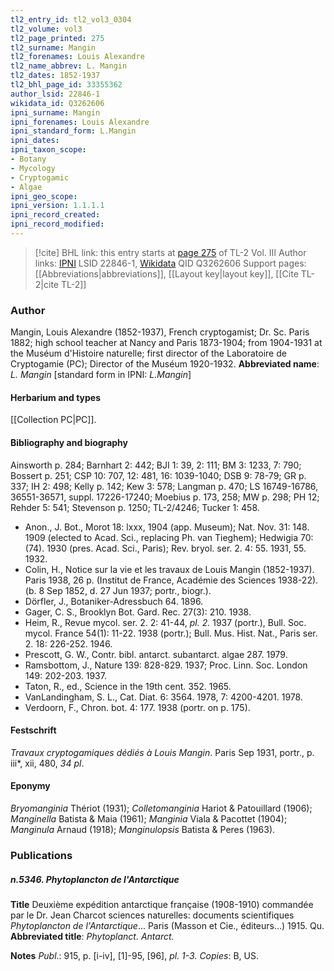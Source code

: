 ```yaml
---
tl2_entry_id: tl2_vol3_0304
tl2_volume: vol3
tl2_page_printed: 275
tl2_surname: Mangin
tl2_forenames: Louis Alexandre
tl2_name_abbrev: L. Mangin
tl2_dates: 1852-1937
tl2_bhl_page_id: 33355362
author_lsid: 22846-1
wikidata_id: Q3262606
ipni_surname: Mangin
ipni_forenames: Louis Alexandre
ipni_standard_form: L.Mangin
ipni_dates: 
ipni_taxon_scope: 
- Botany
- Mycology
- Cryptogamic
- Algae
ipni_geo_scope: 
ipni_version: 1.1.1.1
ipni_record_created: 
ipni_record_modified:
---
```


> [!cite] BHL link: this entry starts at [page 275](https://www.biodiversitylibrary.org/page/33355362) of TL-2 Vol. III
> Author links: [IPNI](https://www.ipni.org/a/22846-1) LSID 22846-1, [Wikidata](https://www.wikidata.org/wiki/Q3262606) QID Q3262606
> Support pages: [[Abbreviations|abbreviations]], [[Layout key|layout key]], [[Cite TL-2|cite TL-2]]

### Author

Mangin, Louis Alexandre (1852-1937), French cryptogamist; Dr. Sc. Paris 1882; high school teacher at Nancy and Paris 1873-1904; from 1904-1931 at the Muséum d'Histoire naturelle; first director of the Laboratoire de Cryptogamie (PC); Director of the Muséum 1920-1932. 
**Abbreviated name**: *L. Mangin* \[standard form in IPNI: *L.Mangin*\]

#### Herbarium and types

[[Collection PC|PC]].

#### Bibliography and biography

Ainsworth p. 284; Barnhart 2: 442; BJI 1: 39, 2: 111; BM 3: 1233, 7: 790; Bossert p. 251; CSP 10: 707, 12: 481, 16: 1039-1040; DSB 9: 78-79; GR p. 337; IH 2: 498; Kelly p. 142; Kew 3: 578; Langman p. 470; LS 16749-16786, 36551-36571, suppl. 17226-17240; Moebius p. 173, 258; MW p. 298; PH 12; Rehder 5: 541; Stevenson p. 1250; TL-2/4246; Tucker 1: 458.
- Anon., J. Bot., Morot 18: lxxx, 1904 (app. Museum); Nat. Nov. 31: 148. 1909 (elected to Acad. Sci., replacing Ph. van Tieghem); Hedwigia 70: (74). 1930 (pres. Acad. Sci., Paris); Rev. bryol. ser. 2. 4: 55. 1931, 55. 1932.
- Colin, H., Notice sur la vie et les travaux de Louis Mangin (1852-1937). Paris 1938, 26 p. (Institut de France, Académie des Sciences 1938-22). (b. 8 Sep 1852, d. 27 Jun 1937; portr., biogr.).
- Dörfler, J., Botaniker-Adressbuch 64. 1896.
- Gager, C. S., Brooklyn Bot. Gard. Rec. 27(3): 210. 1938.
- Heim, R., Revue mycol. ser. 2. 2: 41-44, *pl. 2.* 1937 (portr.), Bull. Soc. mycol. France 54(1): 11-22. 1938 (portr.); Bull. Mus. Hist. Nat., Paris ser. 2. 18: 226-252. 1946.
- Prescott, G. W., Contr. bibl. antarct. subantarct. algae 287. 1979.
- Ramsbottom, J., Nature 139: 828-829. 1937; Proc. Linn. Soc. London 149: 202-203. 1937.
- Taton, R., ed., Science in the 19th cent. 352. 1965.
- VanLandingham, S. L., Cat. Diat. 6: 3564. 1978, 7: 4200-4201. 1978.
- Verdoorn, F., Chron. bot. 4: 177. 1938 (portr. on p. 175).

#### Festschrift

*Travaux cryptogamiques dédiés à Louis Mangin*. Paris Sep 1931, portr., p. iii\*, xii, 480, *34 pl*.

#### Eponymy

*Bryomanginia* Thériot (1931); *Colletomanginia* Hariot & Patouillard (1906); *Manginella* Batista & Maia (1961); *Manginia* Viala & Pacottet (1904); *Manginula* Arnaud (1918); *Manginulopsis* Batista & Peres (1963).

### Publications

##### n.5346. Phytoplancton de l'Antarctique

**Title**
Deuxième expédition antarctique française (1908-1910) commandée par le Dr. Jean Charcot sciences naturelles: documents scientifiques *Phytoplancton de l'Antarctique*... Paris (Masson et Cie., éditeurs...) 1915. Qu.
**Abbreviated title**: *Phytoplanct. Antarct.*

**Notes**
*Publ*.: 915, p. \[i-iv\], \[1\]-95, \[96\], *pl. 1-3. Copies*: B, US.

